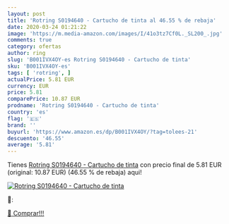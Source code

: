 ```yaml
---
layout: post
title: 'Rotring S0194640 - Cartucho de tinta al 46.55 % de rebaja'
date: 2020-03-24 01:21:22
image: 'https://m.media-amazon.com/images/I/41o3tz7Cf0L._SL200_.jpg'
comments: true
category: ofertas
author: ring
slug: 'B001IVX4OY-es Rotring S0194640 - Cartucho de tinta'
sku: 'B001IVX4OY-es'
tags: [ 'rotring', ]
actualPrice: 5.81 EUR
currency: EUR
price: 5.81
comparePrice: 10.87 EUR
prodname: 'Rotring S0194640 - Cartucho de tinta'
country: 'es'
flag: '🇪🇸'
brand: ''
buyurl: 'https://www.amazon.es/dp/B001IVX4OY/?tag=tolees-21'
descuento: '46.55'
average: '5.81'
---
```


Tienes [Rotring S0194640 - Cartucho de tinta](https://www.amazon.es/dp/B001IVX4OY/?tag=tolees-21) con precio final de  5.81 EUR (original: 10.87 EUR) (46.55 %  de rebaja) aqui!

[![Rotring S0194640 - Cartucho de tinta](https://m.media-amazon.com/images/I/41o3tz7Cf0L._SL200_.jpg)](https://www.amazon.es/dp/B001IVX4OY/?tag=tolees-21)

🔎:


[🛒 Comprar!!!](https://www.amazon.es/dp/B001IVX4OY/?tag=tolees-21)
